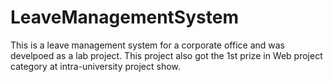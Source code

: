 # LeaveManagementSystem
This is a leave management system for a corporate office and was develpoed as a lab project.
This project also got the 1st prize in Web project category at intra-university project show.
